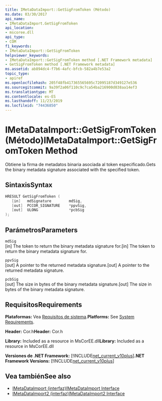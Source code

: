 ```yaml
---
title: IMetaDataImport::GetSigFromToken (Método)
ms.date: 03/30/2017
api_name:
- IMetaDataImport.GetSigFromToken
api_location:
- mscoree.dll
api_type:
- COM
f1_keywords:
- IMetaDataImport::GetSigFromToken
helpviewer_keywords:
- IMetaDataImport::GetSigFromToken method [.NET Framework metadata]
- GetSigFromToken method [.NET Framework metadata]
ms.assetid: ab894dc4-f7b6-4afc-bfcb-582a4b7e53a2
topic_type:
- apiref
ms.openlocfilehash: 205f48fb417365565695c72095187d349127e536
ms.sourcegitcommit: 9a39f2a06f110c9c7ca54ba216900d038aa14ef3
ms.translationtype: MT
ms.contentlocale: es-ES
ms.lasthandoff: 11/23/2019
ms.locfileid: "74436850"
---
```

# <a name="imetadataimportgetsigfromtoken-method"></a><span data-ttu-id="9edc3-102">IMetaDataImport::GetSigFromToken (Método)</span><span class="sxs-lookup"><span data-stu-id="9edc3-102">IMetaDataImport::GetSigFromToken Method</span></span>
<span data-ttu-id="9edc3-103">Obtiene la firma de metadatos binaria asociada al token especificado.</span><span class="sxs-lookup"><span data-stu-id="9edc3-103">Gets the binary metadata signature associated with the specified token.</span></span>  
  
## <a name="syntax"></a><span data-ttu-id="9edc3-104">Sintaxis</span><span class="sxs-lookup"><span data-stu-id="9edc3-104">Syntax</span></span>  
  
```cpp  
HRESULT GetSigFromToken (   
   [in]   mdSignature        mdSig,   
   [out]  PCCOR_SIGNATURE    *ppvSig,   
   [out]  ULONG              *pcbSig   
);  
```  
  
## <a name="parameters"></a><span data-ttu-id="9edc3-105">Parámetros</span><span class="sxs-lookup"><span data-stu-id="9edc3-105">Parameters</span></span>  
 `mdSig`  
 <span data-ttu-id="9edc3-106">[in] The token to return the binary metadata signature for.</span><span class="sxs-lookup"><span data-stu-id="9edc3-106">[in] The token to return the binary metadata signature for.</span></span>  
  
 `ppvSig`  
 <span data-ttu-id="9edc3-107">[out] A pointer to the returned metadata signature.</span><span class="sxs-lookup"><span data-stu-id="9edc3-107">[out] A pointer to the returned metadata signature.</span></span>  
  
 `pcbSig`  
 <span data-ttu-id="9edc3-108">[out] The size in bytes of the binary metadata signature.</span><span class="sxs-lookup"><span data-stu-id="9edc3-108">[out] The size in bytes of the binary metadata signature.</span></span>  
  
## <a name="requirements"></a><span data-ttu-id="9edc3-109">Requisitos</span><span class="sxs-lookup"><span data-stu-id="9edc3-109">Requirements</span></span>  
 <span data-ttu-id="9edc3-110">**Plataformas:** Vea [Requisitos de sistema](../../../../docs/framework/get-started/system-requirements.md).</span><span class="sxs-lookup"><span data-stu-id="9edc3-110">**Platforms:** See [System Requirements](../../../../docs/framework/get-started/system-requirements.md).</span></span>  
  
 <span data-ttu-id="9edc3-111">**Header:** Cor.h</span><span class="sxs-lookup"><span data-stu-id="9edc3-111">**Header:** Cor.h</span></span>  
  
 <span data-ttu-id="9edc3-112">**Library:** Included as a resource in MsCorEE.dll</span><span class="sxs-lookup"><span data-stu-id="9edc3-112">**Library:** Included as a resource in MsCorEE.dll</span></span>  
  
 <span data-ttu-id="9edc3-113">**Versiones de .NET Framework:** [!INCLUDE[net_current_v10plus](../../../../includes/net-current-v10plus-md.md)]</span><span class="sxs-lookup"><span data-stu-id="9edc3-113">**.NET Framework Versions:** [!INCLUDE[net_current_v10plus](../../../../includes/net-current-v10plus-md.md)]</span></span>  
  
## <a name="see-also"></a><span data-ttu-id="9edc3-114">Vea también</span><span class="sxs-lookup"><span data-stu-id="9edc3-114">See also</span></span>

- [<span data-ttu-id="9edc3-115">IMetaDataImport (interfaz)</span><span class="sxs-lookup"><span data-stu-id="9edc3-115">IMetaDataImport Interface</span></span>](../../../../docs/framework/unmanaged-api/metadata/imetadataimport-interface.md)
- [<span data-ttu-id="9edc3-116">IMetaDataImport2 (interfaz)</span><span class="sxs-lookup"><span data-stu-id="9edc3-116">IMetaDataImport2 Interface</span></span>](../../../../docs/framework/unmanaged-api/metadata/imetadataimport2-interface.md)

